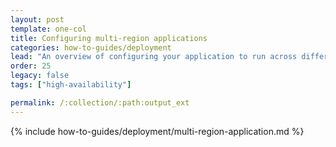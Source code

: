 ```yaml
---
layout: post
template: one-col
title: Configuring multi-region applications
categories: how-to-guides/deployment
lead: "An overview of configuring your application to run across different regions"
order: 25
legacy: false
tags: ["high-availability"]

permalink: /:collection/:path:output_ext
---
```

{% include how-to-guides/deployment/multi-region-application.md %}